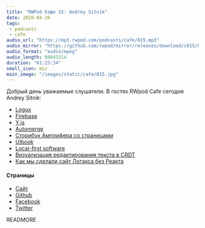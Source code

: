 ```yaml
---
title: "RWPod Кафе 15: Andrey Sitnik"
date: 2020-04-26
tags:
 - podcasts
 - cafe
audio_url: "https://mp3.rwpod.com/podcasts/cafe/015.mp3"
audio_mirror: "https://github.com/rwpod/mirror/releases/download/c015/015.mp3"
audio_format: "audio/mpeg"
audio_length: 80843314
duration: "01:23:34"
small_icon: mic
main_image: "/images/static/cafe/015.jpg"
---
```


Добрый день уважаемые слушатели. В гостях RWpod Cafe сегодня Andrey Sitnik:

 - [Logux](https://logux.io/)
 - [Firebase](https://firebase.google.com/)
 - [Y.js](http://y-js.org/)
 - [Automerge](https://github.com/automerge/automerge)
 - [Сторибук Амплифера со страницами](https://amplifr.com/uikit/#AnalyticsPage:ru)
 - [UIbook](https://github.com/vrizo/uibook)
 - [Local-first software](https://www.inkandswitch.com/local-first.html)
 - [Визуализация редактирования текста в CRDT](https://text-crdt-compare.surge.sh/)
 - [Как мы сделали сайт Логакса без Реакта](https://evilmartians.com/chronicles/new-home-for-logux-pouring-love-into-an-oss-documentation-website)


#### Страницы

 - [Сайт](https://sitnik.ru/ru/)
 - [Github](https://github.com/ai)
 - [Facebook](https://www.facebook.com/andrey.sitnik)
 - [Twitter](https://twitter.com/andrey_sitnik)

READMORE
